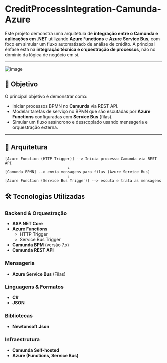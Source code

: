 # CreditProcessIntegration-Camunda-Azure

Este projeto demonstra uma arquitetura de **integração entre o Camunda e aplicações em .NET** utilizando **Azure Functions** e **Azure Service Bus**, com foco em simular um fluxo automatizado de análise de crédito. A principal ênfase está na **integração técnica e orquestração de processos**, não no domínio da lógica de negócio em si.

---

![image](https://github.com/user-attachments/assets/bdb6dc6a-8886-4738-bce2-83212b087b98)


## 🚀 Objetivo

O principal objetivo é demonstrar como:

- Iniciar processos BPMN no **Camunda** via REST API.
- Modelar tarefas de serviço no BPMN que são escutadas por **Azure Functions** configuradas com **Service Bus** (filas).
- Simular um fluxo assíncrono e desacoplado usando mensageria e orquestração externa.

---

## 🧩 Arquitetura

```text
[Azure Function (HTTP Trigger)] --> Inicia processo Camunda via REST API
                            ↓
[Camunda BPMN] --> envia mensagens para filas (Azure Service Bus)
                            ↓
[Azure Function (Service Bus Trigger)] --> escuta e trata as mensagens

```
## 🛠️ Tecnologias Utilizadas

### Backend & Orquestração
- **ASP.NET Core**
- **Azure Functions**
  - HTTP Trigger
  - Service Bus Trigger
- **Camunda BPM** (versão 7.x)
- **Camunda REST API**

### Mensageria
- **Azure Service Bus** (Filas)

### Linguagens & Formatos
- **C#**
- **JSON**

### Bibliotecas
- **Newtonsoft.Json**

### Infraestrutura
- **Camunda Self-hosted**
- **Azure (Functions, Service Bus)**
